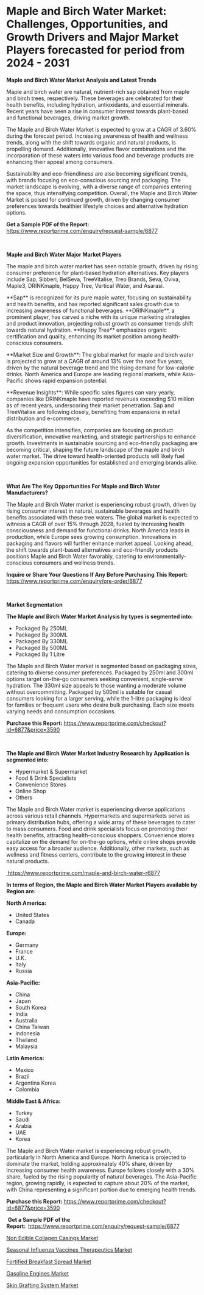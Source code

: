 <p><h1>Maple and Birch Water Market: Challenges, Opportunities, and Growth Drivers and Major Market Players forecasted for period from 2024 - 2031</h1></p><p><strong>Maple and Birch Water Market Analysis and Latest Trends</strong></p>
<p><p>Maple and birch water are natural, nutrient-rich sap obtained from maple and birch trees, respectively. These beverages are celebrated for their health benefits, including hydration, antioxidants, and essential minerals. Recent years have seen a rise in consumer interest towards plant-based and functional beverages, driving market growth.</p><p>The Maple and Birch Water Market is expected to grow at a CAGR of 3.60% during the forecast period. Increasing awareness of health and wellness trends, along with the shift towards organic and natural products, is propelling demand. Additionally, innovative flavor combinations and the incorporation of these waters into various food and beverage products are enhancing their appeal among consumers.</p><p>Sustainability and eco-friendliness are also becoming significant trends, with brands focusing on eco-conscious sourcing and packaging. The market landscape is evolving, with a diverse range of companies entering the space, thus intensifying competition. Overall, the Maple and Birch Water Market is poised for continued growth, driven by changing consumer preferences towards healthier lifestyle choices and alternative hydration options.</p></p>
<p><strong>Get a Sample PDF of the Report:&nbsp;</strong> <a href="https://www.reportprime.com/enquiry/request-sample/6877?utm_campaign=84&utm_medium=2&utm_source=Github&utm_content=ia&utm_term=27112024&utm_id=maple-and-birch-water">https://www.reportprime.com/enquiry/request-sample/6877</a></p>
<p>&nbsp;</p>
<p><strong>Maple and Birch Water Major Market Players</strong></p>
<p><p>The maple and birch water market has seen notable growth, driven by rising consumer preference for plant-based hydration alternatives. Key players include Sap, Sibberi, BelSeva, TreeVitalise, Treo Brands, Seva, Oviva, Maple3, DRINKmaple, Happy Tree, Vertical Water, and Asarasi.</p><p>**Sap** is recognized for its pure maple water, focusing on sustainability and health benefits, and has reported significant sales growth due to increasing awareness of functional beverages. **DRINKmaple**, a prominent player, has carved a niche with its unique marketing strategies and product innovation, projecting robust growth as consumer trends shift towards natural hydration. **Happy Tree** emphasizes organic certification and quality, enhancing its market position among health-conscious consumers.</p><p>**Market Size and Growth**: The global market for maple and birch water is projected to grow at a CAGR of around 13% over the next five years, driven by the natural beverage trend and the rising demand for low-calorie drinks. North America and Europe are leading regional markets, while Asia-Pacific shows rapid expansion potential.</p><p>**Revenue Insights**: While specific sales figures can vary yearly, companies like DRINKmaple have reported revenues exceeding $10 million as of recent years, underscoring their market penetration. Sap and TreeVitalise are following closely, benefiting from expansions in retail distribution and e-commerce.</p><p>As the competition intensifies, companies are focusing on product diversification, innovative marketing, and strategic partnerships to enhance growth. Investments in sustainable sourcing and eco-friendly packaging are becoming critical, shaping the future landscape of the maple and birch water market. The drive toward health-oriented products will likely fuel ongoing expansion opportunities for established and emerging brands alike.</p></p>
<p>&nbsp;</p>
<p><strong>What Are The Key Opportunities For Maple and Birch Water Manufacturers?</strong></p>
<p><p>The Maple and Birch Water market is experiencing robust growth, driven by rising consumer interest in natural, sustainable beverages and health benefits associated with these tree waters. The global market is expected to witness a CAGR of over 15% through 2028, fueled by increasing health consciousness and demand for functional drinks. North America leads in production, while Europe sees growing consumption. Innovations in packaging and flavors will further enhance market appeal. Looking ahead, the shift towards plant-based alternatives and eco-friendly products positions Maple and Birch Water favorably, catering to environmentally-conscious consumers and wellness trends.</p></p>
<p><strong>Inquire or Share Your Questions If Any Before Purchasing This Report:</strong> <a href="https://www.reportprime.com/enquiry/pre-order/6877?utm_campaign=84&utm_medium=2&utm_source=Github&utm_content=ia&utm_term=27112024&utm_id=maple-and-birch-water">https://www.reportprime.com/enquiry/pre-order/6877</a></p>
<p>&nbsp;</p>
<p><strong>Market Segmentation</strong></p>
<p><strong>The Maple and Birch Water Market Analysis by types is segmented into:</strong></p>
<p><ul><li>Packaged By 250ML</li><li>Packaged By 300ML</li><li>Packaged By 330ML</li><li>Packaged By 500ML</li><li>Packaged By 1 Litre</li></ul></p>
<p><p>The Maple and Birch Water market is segmented based on packaging sizes, catering to diverse consumer preferences. Packaged by 250ml and 300ml options target on-the-go consumers seeking convenient, single-serve hydration. The 330ml size appeals to those wanting a moderate volume without overcommitting. Packaged by 500ml is suitable for casual consumers looking for a larger serving, while the 1-litre packaging is ideal for families or frequent users who desire bulk purchasing. Each size meets varying needs and consumption occasions.</p></p>
<p><strong>Purchase this Report:&nbsp;</strong><a href="https://www.reportprime.com/checkout?id=6877&price=3590&utm_campaign=84&utm_medium=2&utm_source=Github&utm_content=ia&utm_term=27112024&utm_id=maple-and-birch-water">https://www.reportprime.com/checkout?id=6877&price=3590</a></p>
<p>&nbsp;</p>
<p><strong>The Maple and Birch Water Market Industry Research by Application is segmented into:</strong></p>
<p><ul><li>Hypermarket & Supermarket</li><li>Food & Drink Specialists</li><li>Convenience Stores</li><li>Online Shop</li><li>Others</li></ul></p>
<p><p>The Maple and Birch Water market is experiencing diverse applications across various retail channels. Hypermarkets and supermarkets serve as primary distribution hubs, offering a wide array of these beverages to cater to mass consumers. Food and drink specialists focus on promoting their health benefits, attracting health-conscious shoppers. Convenience stores capitalize on the demand for on-the-go options, while online shops provide easy access for a broader audience. Additionally, other markets, such as wellness and fitness centers, contribute to the growing interest in these natural products.</p></p>
<p><a href="https://www.reportprime.com/maple-and-birch-water-r6877?utm_campaign=84&utm_medium=2&utm_source=Github&utm_content=ia&utm_term=27112024&utm_id=maple-and-birch-water">&nbsp;https://www.reportprime.com/maple-and-birch-water-r6877</a></p>
<p><strong>In terms of Region, the Maple and Birch Water Market Players available by Region are:</strong></p>
<p>
    <p> <strong> North America: </strong>
        <ul>
            <li>United States</li>
            <li>Canada</li>
        </ul>
        </p> 
    <p> <strong> Europe: </strong>
        <ul>
            <li>Germany</li>
            <li>France</li>
            <li>U.K.</li>
            <li>Italy</li>
            <li>Russia</li>
        </ul>
        </p> 
    <p> <strong> Asia-Pacific: </strong>
        <ul>
            <li>China</li>
            <li>Japan</li>
            <li>South Korea</li>
            <li>India</li>
            <li>Australia</li>
            <li>China Taiwan</li>
            <li>Indonesia</li>
            <li>Thailand</li>
            <li>Malaysia</li>
        </ul>
        </p> 
    <p> <strong> Latin America: </strong>
        <ul>
            <li>Mexico</li>
            <li>Brazil</li>
            <li>Argentina Korea</li>
            <li>Colombia</li>
        </ul>
        </p> 
    <p> <strong> Middle East & Africa: </strong>
        <ul>
            <li>Turkey</li>
            <li>Saudi</li>
            <li>Arabia</li>
            <li>UAE</li>
            <li>Korea</li>
        </ul>
    </p>
    </p>
<p><p>The Maple and Birch Water market is experiencing robust growth, particularly in North America and Europe. North America is projected to dominate the market, holding approximately 40% share, driven by increasing consumer health awareness. Europe follows closely with a 30% share, fueled by the rising popularity of natural beverages. The Asia-Pacific region, growing rapidly, is expected to capture about 20% of the market, with China representing a significant portion due to emerging health trends.</p></p>
<p><strong>Purchase this Report: </strong><a href="https://www.reportprime.com/checkout?id=6877&price=3590&utm_campaign=84&utm_medium=2&utm_source=Github&utm_content=ia&utm_term=27112024&utm_id=maple-and-birch-water">https://www.reportprime.com/checkout?id=6877&price=3590</a></p>
<p>&nbsp;<strong>Get a Sample PDF of the Report:&nbsp;&nbsp;</strong><a href="https://www.reportprime.com/enquiry/request-sample/6877?utm_campaign=84&utm_medium=2&utm_source=Github&utm_content=ia&utm_term=27112024&utm_id=maple-and-birch-water">https://www.reportprime.com/enquiry/request-sample/6877</a></p>
<p><strong></strong></p>
<p><p><a href="https://github.com/SanjidaKhan901/Market-Research-Report-List-1/blob/main/non-edible-collagen-casings-market.md?utm_campaign=84&utm_medium=2&utm_source=Github&utm_content=ia&utm_term=27112024&utm_id=maple-and-birch-water">Non Edible Collagen Casings Market</a></p><p><a href="https://issuu.com/reportprime-2/docs/seasonal-influenza-vaccines-therape_a5c6737ff1c309?utm_campaign=84&utm_medium=2&utm_source=Github&utm_content=ia&utm_term=27112024&utm_id=maple-and-birch-water">Seasonal Influenza Vaccines Therapeutics Market</a></p><p><a href="https://github.com/AngelaWalsh696/Market-Research-Report-List-1/blob/main/fortified-breakfast-spread-market.md?utm_campaign=84&utm_medium=2&utm_source=Github&utm_content=ia&utm_term=27112024&utm_id=maple-and-birch-water">Fortified Breakfast Spread Market</a></p><p><a href="https://www.linkedin.com/pulse/gasoline-engines-market-growth-study-projects-future-cagr-jn60f?utm_campaign=84&utm_medium=2&utm_source=Github&utm_content=ia&utm_term=27112024&utm_id=maple-and-birch-water">Gasoline Engines Market</a></p><p><a href="https://issuu.com/reportprime-2/docs/skin-grafting-system-market-size-20_de000c73b3cdda?utm_campaign=84&utm_medium=2&utm_source=Github&utm_content=ia&utm_term=27112024&utm_id=maple-and-birch-water">Skin Grafting System Market</a></p></p>